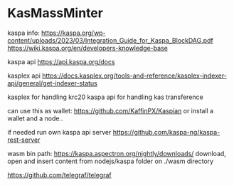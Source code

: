 # KasMassMinter


kaspa info:
https://kaspa.org/wp-content/uploads/2023/03/Integration_Guide_for_Kaspa_BlockDAG.pdf
https://wiki.kaspa.org/en/developers-knowledge-base


kaspa api
https://api.kaspa.org/docs

kasplex api
https://docs.kasplex.org/tools-and-reference/kasplex-indexer-api/general/get-indexer-status



kasplex  for handling krc20
kaspa api for handling kas transference

can use this as wallet: https://github.com/KaffinPX/Kaspian
or install a wallet and a node..



if needed run own kaspa api server
https://github.com/kaspa-ng/kaspa-rest-server



wasm bin path: https://kaspa.aspectron.org/nightly/downloads/
download, open and insert content from nodejs/kaspa folder on ./wasm directory



https://github.com/telegraf/telegraf